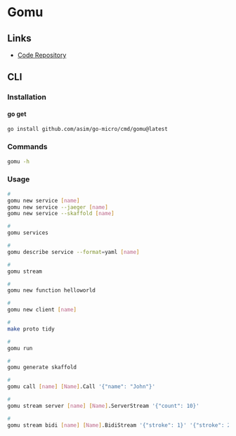 # Gomu

## Links

- [Code Repository](https://github.com/asim/go-micro/tree/master/cmd/gomu)

## CLI

### Installation

#### go get

```sh
go install github.com/asim/go-micro/cmd/gomu@latest
```

### Commands

```sh
gomu -h
```

### Usage

```sh
#
gomu new service [name]
gomu new service --jaeger [name]
gomu new service --skaffold [name]

#
gomu services

#
gomu describe service --format=yaml [name]

#
gomu stream

#
gomu new function helloworld

#
gomu new client [name]

#
make proto tidy

#
gomu run

#
gomu generate skaffold

#
gomu call [name] [Name].Call '{"name": "John"}'

#
gomu stream server [name] [Name].ServerStream '{"count": 10}'

#
gomu stream bidi [name] [Name].BidiStream '{"stroke": 1}' '{"stroke": 2}' '{"stroke": 3}'
```
